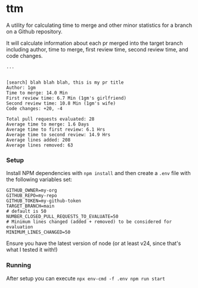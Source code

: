 # ttm

A utility for calculating time to merge and other minor statistics for a branch on a Github repository.

It will calculate information about each pr merged into the target branch including author, time to merge, first review time, second review time, and code changes.

```
...


[search] blah blah blah, this is my pr title
Author: 1gm
Time to merge: 14.0 Min
First review time: 6.7 Min (1gm's girlfriend)
Second review time: 10.8 Min (1gm's wife)
Code changes: +20, -4

Total pull requests evaluated: 28
Average time to merge: 1.6 Days
Average time to first review: 6.1 Hrs
Average time to second review: 14.9 Hrs
Average lines added: 208
Average lines removed: 63
```

### Setup

Install NPM dependencies with `npm install` and then create a `.env` file with the following variables set:

```
GITHUB_OWNER=my-org
GITHUB_REPO=my-repo
GITHUB_TOKEN=my-github-token
TARGET_BRANCH=main
# default is 50
NUMBER_CLOSED_PULL_REQUESTS_TO_EVALUATE=50
# Minimum lines changed (added + removed) to be considered for evaluation
MINIMUM_LINES_CHANGED=50
```

Ensure you have the latest version of node (or at least v24, since that's what I tested it with!)

### Running

After setup you can execute `npx env-cmd -f .env npm run start`

